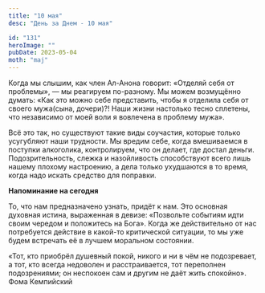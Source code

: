 ```yaml
---
title: "10 мая"
desc: "День за Днем - 10 мая"

id: "131"
heroImage: ""
pubDate: 2023-05-04
moth: "maj"
---
```


Когда мы слышим, как член Ал-Анона говорит: «Отделяй себя от проблемы», — мы
реагируем по-разному. Мы можем возмущённо думать: «Как это можно себе
представить, чтобы я отделила себя от своего мужа(сына, дочери)?! Наши жизни
настолько тесно сплетены, что независимо от моей воли я вовлечена в проблему
мужа».

Всё это так, но существуют такие виды соучастия, которые только усугубляют
наши трудности. Мы вредим себе, когда вмешиваемся в поступки алкоголика,
контролируем, что он делает, где достал деньги. Подозрительность, слежка и
назойливость способствуют всего лишь нашему плохому настроению, а дела только
ухудшаются в то время, когда надо искать средство для поправки.

**Напоминание на сегодня**

То, что нам предназначено узнать, придёт к нам. Это основная духовная истина,
выраженная в девизе: «Позвольте событиям идти своим чередом и положитесь на
Бога». Когда же действительно от нас потребуется действие в какой-то
критической ситуации, то мы уже будем встречать её в лучшем моральном
состоянии.

«Тот, кто приобрёл душевный покой, никого и ни в чём не подозревает, а тот,
кто всегда недоволен и расстраивается, тот переполнен подозрениями; он
неспокоен сам и другим не даёт жить спокойно». Фома Кемпийский
